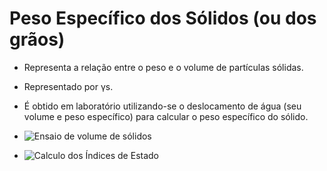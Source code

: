 # Peso Específico dos Sólidos (ou dos grãos)

 - Representa a relação entre o peso e o volume de partículas sólidas.
 - Representado por &gamma;s.
 - É obtido em laboratório utilizando-se o deslocamento de água (seu volume e peso específico) para calcular o peso específico do sólido.

 - ![Ensaio de volume de sólidos](ensaio_de_volume_de_solidos.png) 

 - ![Calculo dos Índices de Estado](calculo_dos_indices_de_estado.png)
